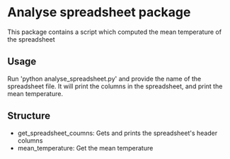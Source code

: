 # Analyse spreadsheet package
This package contains a script which computed the mean temperature of the spreadsheet
## Usage
Run 'python analyse_spreadsheet.py' and provide the name of the spreadsheet file. It will print the columns in the spreadsheet, and print the mean temperature. 

## Structure
- get_spreadsheet_coumns: Gets and prints the spreadsheet's header columns
- mean_temperature: Get the mean temperature
